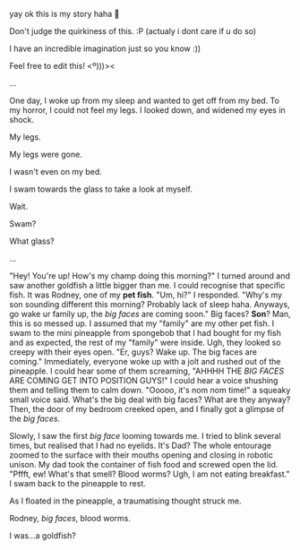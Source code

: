 yay ok this is my story haha 🐠

Don't judge the quirkiness of this. :P (actualy i dont care if u do so)

I have an incredible imagination just so you know :))

Feel free to edit this! <º)))><

...

One day, I woke up from my sleep and wanted to get off from my bed. To my horror, I could not feel my legs. I looked down, and widened my eyes in 
shock.

My legs.

My legs were gone.

I wasn't even on my bed.

I swam towards the glass to take a look at myself.

Wait.

Swam?

What glass?

...

"Hey! You're up! How's my champ doing this morning?" I turned around and saw another goldfish a little bigger than me. I could recognise that specific fish. It was Rodney, one of my **pet fish**. "Um, hi?" I responded. "Why's my son sounding different this morning? Probably lack of sleep haha. Anyways, go wake ur family up, the *big faces* are coming soon." Big faces? **Son**? Man, this is so messed up. I assumed that my "family" are my other pet fish. I swam to the mini pineapple from spongebob that I had bought for my fish and as expected, the rest of my "family" were inside. Ugh, they looked so creepy with their eyes open. "Er, guys? Wake up. The big faces are coming." Immediately, everyone woke up with a jolt and rushed out of the pineapple. I could hear some of them screaming, "AHHHH THE *BIG FACES* ARE COMING GET INTO POSITION GUYS!" I could hear a voice shushing them and telling them to calm down. "Ooooo, it's nom nom time!" a squeaky small voice said. What's the big deal with big faces? What are they anyway? Then, the door of my bedroom creeked open, and I finally got a glimpse of the *big faces*.

Slowly, I saw the first *big face* looming towards me. I tried to blink several times, but realised that I had no eyelids. It's Dad? The whole entourage zoomed to the surface with their mouths opening and closing in robotic unison. My dad took the container of fish food and screwed open the lid. "Pffft, ew! What's that smell? Blood worms? Ugh, I am not eating breakfast." I swam back to the pineapple to rest.

As I floated in the pineapple, a traumatising thought struck me. 

Rodney, *big faces*, blood worms.

I was...a goldfish?

